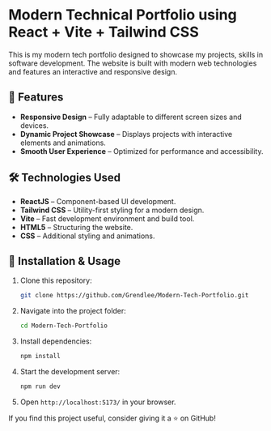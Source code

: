 # Modern Technical Portfolio using React + Vite + Tailwind CSS

This is my modern tech portfolio designed to showcase my projects, skills in software development. The website is built with modern web technologies and features an interactive and responsive design.

## 🚀 Features
- **Responsive Design** – Fully adaptable to different screen sizes and devices.
- **Dynamic Project Showcase** – Displays projects with interactive elements and animations.
- **Smooth User Experience** – Optimized for performance and accessibility.

## 🛠️ Technologies Used
- **ReactJS** – Component-based UI development.
- **Tailwind CSS** – Utility-first styling for a modern design.
- **Vite** – Fast development environment and build tool.
- **HTML5** – Structuring the website.
- **CSS** – Additional styling and animations.

## 📌 Installation & Usage
1. Clone this repository:
   ```sh
   git clone https://github.com/Grendlee/Modern-Tech-Portfolio.git
   ```
2. Navigate into the project folder:
   ```sh
   cd Modern-Tech-Portfolio
   ```
3. Install dependencies:
   ```sh
   npm install
   ```
4. Start the development server:
   ```sh
   npm run dev
   ```
5. Open `http://localhost:5173/` in your browser.

If you find this project useful, consider giving it a ⭐ on GitHub!



